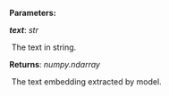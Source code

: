 **Parameters:**

***text***: *str*

​	The text in string.


**Returns**: *numpy.ndarray*

​	The text embedding extracted by model.



